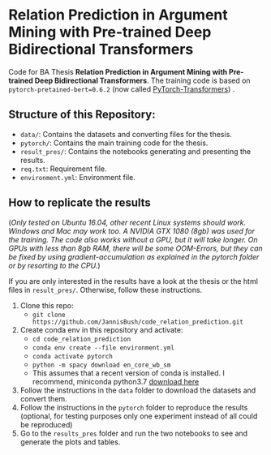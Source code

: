 # Relation Prediction in Argument Mining with Pre-trained Deep Bidirectional Transformers

Code for BA Thesis **Relation Prediction in Argument Mining with Pre-trained Deep Bidirectional Transformers**.
The training code is based on `pytorch-pretained-bert=0.6.2` (now called [PyTorch-Transformers](https://github.com/huggingface/pytorch-transformers)) .

## Structure of this Repository:
- `data/`: Contains the datasets and converting files for the thesis.
- `pytorch/`: Contains the main training code for the thesis.
- `result_pres/`: Contains the notebooks generating and presenting the results.
- `req.txt`: Requirement file.
- `environment.yml`: Environment file.

## How to replicate the results
(*Only tested on Ubuntu 16.04, other recent Linux systems should work. Windows and Mac may work too. 
A NVIDIA GTX 1080 (8gb) was used for the training. The code also works without a GPU, but it will take longer. On GPUs with less than 8gb RAM, there will be some OOM-Errors, but they can be fixed by using gradient-accumulation as explained in the pytorch folder or by resorting to the CPU.*)

If you are only interested in the results have a look at the thesis or the html files in `result_pres/`. Otherwise, follow these instructions.
1. Clone this repo: 
    - `git clone https://github.com/JannisBush/code_relation_prediction.git`
2. Create conda env in this repository and activate: 
    - `cd code_relation_prediction`
    - `conda env create --file environment.yml` 
    - `conda activate pytorch`
    - `python -m spacy download en_core_wb_sm`
    - This assumes that a recent version of conda is installed. I recommend, miniconda python3.7 [download here](https://docs.conda.io/en/latest/miniconda.html)
3. Follow the instructions in the `data` folder to download the datasets and convert them.
4. Follow the instructions in the `pytorch` folder to reproduce the results (optional, for testing purposes only one experiment instead of all could be reproduced)
5. Go to the `results_pres` folder and run the two notebooks to see and generate the plots and tables. 
